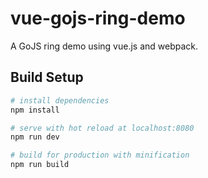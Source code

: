 # vue-gojs-ring-demo

A GoJS ring demo using vue.js and webpack.

## Build Setup

``` bash
# install dependencies
npm install

# serve with hot reload at localhost:8080
npm run dev

# build for production with minification
npm run build
```
